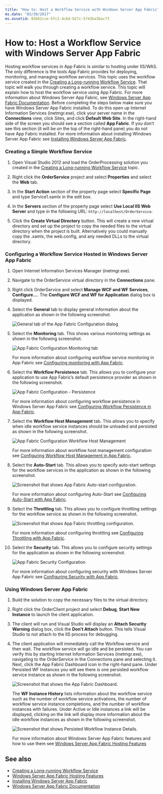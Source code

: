 ```yaml
---
title: "How to: Host a Workflow Service with Windows Server App Fabric"
ms.date: "03/30/2017"
ms.assetid: 83b62cce-5fc2-4c6d-b27c-5742ba3bac73
---
```

# How to: Host a Workflow Service with Windows Server App Fabric

Hosting workflow services in App Fabric is similar to hosting under IIS/WAS. The only difference is the tools App Fabric provides for deploying, monitoring, and managing workflow services. This topic uses the workflow service created in the [Creating a Long-running Workflow Service](creating-a-long-running-workflow-service.md). That topic will walk you through creating a workflow service. This topic will explain how to host the workflow service using App Fabric. For more information about Windows Server App Fabric, see [Windows Server App Fabric Documentation](/previous-versions/appfabric/ff384253(v=azure.10)). Before completing the steps below make sure you have Windows Server App Fabric installed.  To do this open up Internet Information Services (inetmgr.exe), click your server name in the **Connections** view, click Sites, and click **Default Web Site**. In the right-hand side of the screen you should see a section called **App Fabric**. If you don’t see this section (it will be on the top of the right-hand pane) you do not have App Fabric installed. For more information about installing Windows Server App Fabric see [Installing Windows Server App Fabric](/previous-versions/appfabric/ee790960(v=azure.10)).  
  
### Creating a Simple Workflow Service  
  
1. Open Visual Studio 2012 and load the OrderProcessing solution you created in the [Creating a Long-running Workflow Service](creating-a-long-running-workflow-service.md) topic.  
  
2. Right click the **OrderService** project and select **Properties** and select the **Web** tab.  
  
3. In the **Start Action** section of the property page select **Specific Page** and type Service1.xamlx in the edit box.  
  
4. In the **Servers** section of the property page select **Use Local IIS Web Server** and type in the following URL: `http://localhost/OrderService`.  
  
5. Click the **Create Virtual Directory** button. This will create a new virtual directory and set up the project to copy the needed files to the virtual directory when the project is built.  Alternatively you could manually copy the .xamlx, the web.config, and any needed DLLs to the virtual directory.  
  
### Configuring a Workflow Service Hosted in Windows Server App Fabric  
  
1. Open Internet Information Services Manager (inetmgr.exe).  
  
2. Navigate to the OrderService virtual directory in the **Connections** pane.  
  
3. Right click OrderService and select **Manage WCF and WF Services**, **Configure…**. The **Configure WCF and WF for Application** dialog box is displayed.  
  
4. Select the **General** tab to display general information about the application as shown in the following screenshot.  
  
     ![General tab of the App Fabric Configuration dialog](media/appfabricconfiguration-general.gif "AppFabricConfiguration-General")  
  
5. Select the **Monitoring** tab. This shows various monitoring settings as shown in the following screenshot.  
  
     ![App Fabric Configuration Monitoring tab](media/appfabricconfiguration-monitoring.gif "AppFabricConfiguration-Monitoring")  
  
     For more information about configuring workflow service monitoring in App Fabric see [Configuring monitoring with App Fabric](/previous-versions/appfabric/ee677384(v=azure.10)).  
  
6. Select the **Workflow Persistence** tab. This allows you to configure your application to use App Fabric’s default persistence provider as shown in the following screenshot.  
  
     ![App Fabric Configuration &#45; Persistence](media/appfabricconfiguration-persistence.gif "AppFabricConfiguration-Persistence")  
  
     For more information about configuring workflow persistence in Windows Server App Fabric see [Configuring Workflow Persistence in App Fabric](/previous-versions/appfabric/ee677353(v=azure.10)).  
  
7. Select the **Workflow Host Management** tab. This allows you to specify when idle workflow service instances should be unloaded and persisted as shown in the following screenshot.  
  
     ![App Fabric Configuration  Workflow Host Management](media/appfabricconfiguration-management.gif "AppFabricConfiguration-Management")  
  
     For more information about workflow host management configuration see [Configuring Workflow Host Management in App Fabric](/previous-versions/appfabric/ff383424(v=azure.10)).  
  
8. Select the **Auto-Start** tab. This allows you to specify auto-start settings for the workflow services in the application as shown in the following screenshot.  
  
     ![Screenshot that shows App Fabric Auto&#45;start configuration.](./media/how-to-host-a-workflow-service-with-windows-server-app-fabric/app-fabric-auto-start-configuration.gif)  
  
     For more information about configuring Auto-Start see [Configuring Auto-Start with App Fabric](/previous-versions/appfabric/ee677261(v=azure.10)).  
  
9. Select the **Throttling** tab. This allows you to configure throttling settings for the workflow service as shown in the following screenshot.  
  
     ![Screenshot that shows App Fabric throttling configuration.](./media/how-to-host-a-workflow-service-with-windows-server-app-fabric/app-fabric-throttling-configuration.gif)  
  
     For more information about configuring throttling see [Configuring Throttling with App Fabric](/previous-versions/appfabric/ee677261(v=azure.10)).  
  
10. Select the **Security** tab. This allows you to configure security settings for the application as shown in the following screenshot.  
  
     ![App Fabric Security Configuration](media/appfabricconfiguration-security.gif "AppFabricConfiguration-Security")  
  
     For more information about configuring security with Windows Server App Fabric see [Configuring Security with App Fabric](/previous-versions/appfabric/ee677278(v=azure.10)).  
  
### Using Windows Server App Fabric  
  
1. Build the solution to copy the necessary files to the virtual directory.  
  
2. Right click the OrderClient project and select **Debug**, **Start New Instance** to launch the client application.  
  
3. The client will run and Visual Studio will display an **Attach Security Warning** dialog box, click the **Don’t Attach** button. This tells Visual Studio to not attach to the IIS process for debugging.  
  
4. The client application will immediately call the Workflow service and then wait. The workflow service will go idle and be persisted. You can verify this by starting Internet Information Services (inetmgr.exe), navigating to the OrderService in the Connections pane and selecting it. Next, click the App Fabric Dashboard icon in the right-hand pane. Under Persisted WF Instances you will see there is one persisted workflow service instance as shown in the following screenshot.  
  
     ![Screenshot that shows the App Fabric Dashboard.](./media/how-to-host-a-workflow-service-with-windows-server-app-fabric/app-fabric-dashboard.gif)  
  
     The **WF Instance History** lists information about the workflow service such as the number of workflow service activations, the number of workflow service instance completions, and the number of workflow instances with failures. Under Active or Idle instances a link will be displayed, clicking on the link will display more information about the idle workflow instances as shown in the following screenshot.  
  
     ![Screenshot that shows Persisted Workflow Instance Details.](./media/how-to-host-a-workflow-service-with-windows-server-app-fabric/persisted-workflow-instance-detail.gif)  
  
     For more information about Windows Server App Fabric features and how to use them see [Windows Server App Fabric Hosting Features](/previous-versions/appfabric/ee677189(v=azure.10))  
  
## See also

- [Creating a Long-running Workflow Service](creating-a-long-running-workflow-service.md)
- [Windows Server App Fabric Hosting Features](/previous-versions/appfabric/ee677189(v=azure.10))
- [Installing Windows Server App Fabric](/previous-versions/appfabric/ee790960(v=azure.10))
- [Windows Server App Fabric Documentation](/previous-versions/appfabric/ff384253(v=azure.10))
